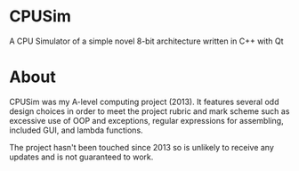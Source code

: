 # CPUSim
A CPU Simulator of a simple novel 8-bit architecture written in C++ with Qt
# About
CPUSim was my A-level computing project (2013). It features several odd design choices in order to meet the project rubric and mark scheme such as excessive use of OOP and exceptions, regular expressions for assembling, included GUI, and lambda functions.

The project hasn't been touched since 2013 so is unlikely to receive any updates and is not guaranteed to work.
